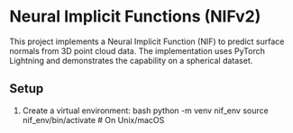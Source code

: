 # Neural Implicit Functions (NIFv2)

This project implements a Neural Implicit Function (NIF) to predict surface normals from 3D point cloud data. The implementation uses PyTorch Lightning and demonstrates the capability on a spherical dataset.

## Setup

1. Create a virtual environment:
bash
python -m venv nif_env
source nif_env/bin/activate # On Unix/macOS
